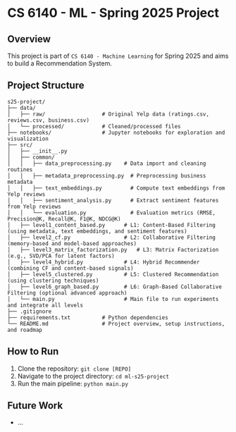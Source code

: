 # CS 6140 - ML - Spring 2025 Project

## Overview

This project is part of `CS 6140 - Machine Learning` for Spring 2025 and aims to build a Recommendation System.

## Project Structure

```
s25-project/
├── data/
│   ├── raw/                  # Original Yelp data (ratings.csv, reviews.csv, business.csv)
│   └── processed/            # Cleaned/processed files
├── notebooks/                # Jupyter notebooks for exploration and visualization
├── src/
│   ├── __init__.py
│   ├── common/               
│   │   ├── data_preprocessing.py    # Data import and cleaning routines
│   │   ├── metadata_preprocessing.py  # Preprocessing business metadata
│   │   ├── text_embeddings.py         # Compute text embeddings from Yelp reviews
│   │   ├── sentiment_analysis.py      # Extract sentiment features from Yelp reviews
│   │   └── evaluation.py              # Evaluation metrics (RMSE, Precision@K, Recall@K, F1@K, NDCG@K)
│   ├── level1_content_based.py      # L1: Content-Based Filtering (using metadata, text embeddings, and sentiment features)
│   ├── level2_cf.py                 # L2: Collaborative Filtering (memory-based and model-based approaches)
│   ├── level3_matrix_factorization.py   # L3: Matrix Factorization (e.g., SVD/PCA for latent factors)
│   ├── level4_hybrid.py             # L4: Hybrid Recommender (combining CF and content-based signals)
│   ├── level5_clustered.py          # L5: Clustered Recommendation (using clustering techniques)
│   ├── level6_graph_based.py        # L6: Graph-Based Collaborative Filtering (optional advanced approach)
│   └── main.py                      # Main file to run experiments and integrate all levels
├── .gitignore
├── requirements.txt          # Python dependencies
└── README.md                 # Project overview, setup instructions, and roadmap
```

## How to Run

1. Clone the repository:
   `git clone [REPO]`
2. Navigate to the project directory:
   `cd ml-s25-project`
3. Run the main pipeline:
   `python main.py`

## Future Work

- ...
